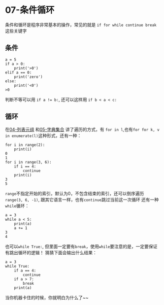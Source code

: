 # 07-条件循环
条件和循环是程序非常基本的操作，常见的就是 `if for while continue break` 这些关键字

## 条件
```
a = 5
if a > 0:
    print('>0')
elif a == 0:
    print('zero')
else:
    print('<0')    
>0
```
判断不等可以用 `if a != b:`, 还可以这样用 `if b < a < c:`
## 循环
在[04-列表元组](/基础篇/04-列表元组) 和[05-字典集合](/基础篇/05-字典集合) 讲了遍历的方式，有 `for in l`,也有`for for k, v in enumerate(l)`这种形式，还有一种：
```
for i in range(2):
    print(i) 
0
1
for i in range(3, 6):
    if i == 4:
        continue
    print(i) 
3
5
```
`range`不指定开始的索引，默认为0，不包含结束的索引，还可以倒序遍历 `range(3, 6, -1)`, 跟其它语言一样，也有`continue`跳过当前这一次循环
还有一种`while`循环：
```
a = 3
while a < 5:
    print(a)
    a += 1
3
4
```
也可以`while True:`, 但里面一定要有`break`，使用`while`要注意的是，一定要保证有跳出循环的逻辑！
猜猜下面会输出什么结果：
```
a = 3
while True:
    if a == 4:
        continue
    if a > 7:
        break
    print(a)
```
当你机器卡住的时候，你就明白为什么了~~